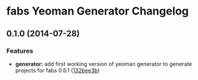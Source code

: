 # fabs Yeoman Generator Changelog


<a name="0.1.0"></a>
## 0.1.0 (2014-07-28)


### Features

* **generator:** add first working version of yeoman generator to generate projects for fabs 0.6.1 ([132bee3b](https://github.com/w11k/fabs-yeoman-generator/commit/132bee3bd08c8df8e34082952bc2189817b4d740))